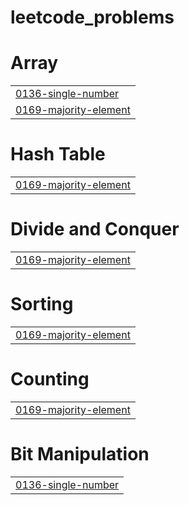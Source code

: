 # leetcode_problems


# Array
|  |
| ------- |
| [0136-single-number](https://github.com/amritr42/leetcode_problems/tree/master/0136-single-number) |
| [0169-majority-element](https://github.com/amritr42/leetcode_problems/tree/master/0169-majority-element) |
# Hash Table
|  |
| ------- |
| [0169-majority-element](https://github.com/amritr42/leetcode_problems/tree/master/0169-majority-element) |
# Divide and Conquer
|  |
| ------- |
| [0169-majority-element](https://github.com/amritr42/leetcode_problems/tree/master/0169-majority-element) |
# Sorting
|  |
| ------- |
| [0169-majority-element](https://github.com/amritr42/leetcode_problems/tree/master/0169-majority-element) |
# Counting
|  |
| ------- |
| [0169-majority-element](https://github.com/amritr42/leetcode_problems/tree/master/0169-majority-element) |
# Bit Manipulation
|  |
| ------- |
| [0136-single-number](https://github.com/amritr42/leetcode_problems/tree/master/0136-single-number) |